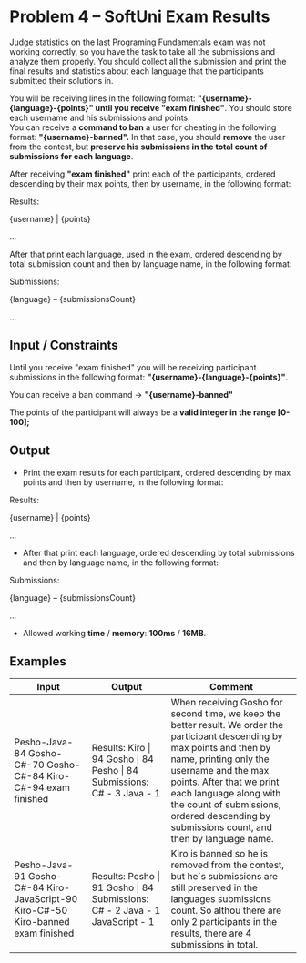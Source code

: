 Problem 4 – SoftUni Exam Results
================================

Judge statistics on the last Programing Fundamentals exam was not working
correctly, so you have the task to take all the submissions and analyze them
properly. You should collect all the submission and print the final results and
statistics about each language that the participants submitted their solutions
in.

You will be receiving lines in the following format:
**"{username}-{language}-{points}" until you receive "exam finished"**. You
should store each username and his submissions and points.  
You can receive a **command to ban** a user for cheating in the following
format: **"{username}-banned".** In that case, you should **remove** the user
from the contest, but **preserve his submissions in the total count of
submissions for each language**.

After receiving **"exam finished"** print each of the participants, ordered
descending by their max points, then by username, in the following format:

Results:

{username} \| {points}

…

After that print each language, used in the exam, ordered descending by total
submission count and then by language name, in the following format:

Submissions:

{language} – {submissionsCount}

…

Input / Constraints
-------------------

Until you receive "exam finished" you will be receiving participant submissions
in the following format: **"{username}-{language}-{points}"**.

You can receive a ban command -\> **"{username}-banned"**

The points of the participant will always be a **valid integer in the range
[0-100];**

Output
------

-   Print the exam results for each participant, ordered descending by max
    points and then by username, in the following format:

Results:

{username} \| {points}

…

-   After that print each language, ordered descending by total submissions and
    then by language name, in the following format:

Submissions:

{language} – {submissionsCount}

…

-   Allowed working **time** / **memory**: **100ms** / **16MB**.

Examples
--------

| **Input**                                                                           | **Output**                                                                    | **Comment**                                                                                                                                                                                                                                                                                                                    |
|-------------------------------------------------------------------------------------|-------------------------------------------------------------------------------|--------------------------------------------------------------------------------------------------------------------------------------------------------------------------------------------------------------------------------------------------------------------------------------------------------------------------------|
| Pesho-Java-84 Gosho-C\#-70 Gosho-C\#-84 Kiro-C\#-94 exam finished                   | Results: Kiro \| 94 Gosho \| 84 Pesho \| 84 Submissions: C\# - 3 Java - 1     | When receiving Gosho for second time, we keep the better result. We order the participant descending by max points and then by name, printing only the username and the max points. After that we print each language along with the count of submissions, ordered descending by submissions count, and then by language name. |
| Pesho-Java-91 Gosho-C\#-84 Kiro-JavaScript-90 Kiro-C\#-50 Kiro-banned exam finished | Results: Pesho \| 91 Gosho \| 84 Submissions: C\# - 2 Java - 1 JavaScript - 1 | Kiro is banned so he is removed from the contest, but he\`s submissions are still preserved in the languages submissions count. So althou there are only 2 participants in the results, there are 4 submissions in total.                                                                                                      |
